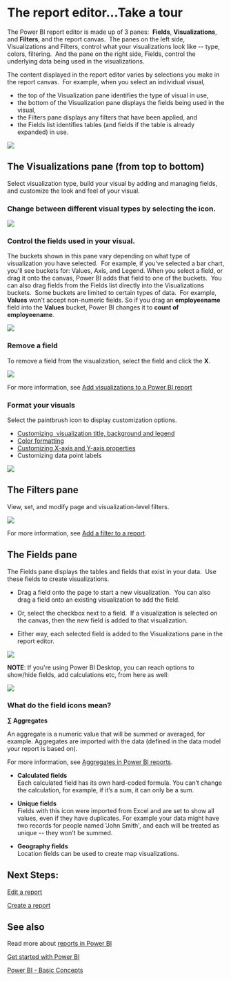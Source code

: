 ﻿<properties
   pageTitle="The report editor...Take a tour"
   description="The report editor...Take a tour"
   services="powerbi"
   documentationCenter=""
   authors="mihart"
   manager="mblythe"
   editor=""
   tags=""/>

<tags
   ms.service="powerbi"
   ms.devlang="NA"
   ms.topic="article"
   ms.tgt_pltfrm="NA"
   ms.workload="powerbi"
   ms.date="09/28/2015"
   ms.author="mihart"/>
# The report editor...Take a tour

The Power BI report editor is made up of 3 panes:  **Fields**, **Visualizations**, and **Filters**, and the report canvas.  The panes on the left side, Visualizations and Filters, control what your visualizations look like -- type, colors, filtering.  And the pane on the right side, Fields, control the underlying data being used in the visualizations. 

The content displayed in the report editor varies by selections you make in the report canvas.  For example, when you select an individual visual, 

-   the top of the Visualization pane identifies the type of visual in use, 
-   the bottom of the Visualization pane displays the fields being used in the visual,
-   the Filters pane displays any filters that have been applied, and
-   the Fields list identifies tables (and fields if the table is already expanded) in use.

![](media/powerbi-service-the-report-editor-take-a-tour/reportEditor.png)

## The Visualizations pane (from top to bottom)

Select visualization type, build your visual by adding and managing fields, and customize the look and feel of your visual.

### Change between different visual types by selecting the icon.

![](media/powerbi-service-the-report-editor-take-a-tour/selectViz.png)

### Control the fields used in your visual.

The buckets shown in this pane vary depending on what type of visualization you have selected.  For example, if you've selected a bar chart, you'll see buckets for: Values, Axis, and Legend. When you select a field, or drag it onto the canvas, Power BI adds that field to one of the buckets.  You can also drag fields from the Fields list directly into the Visualizations buckets.  Some buckets are limited to certain types of data.  For example, **Values** won't accept non-numeric fields. So if you drag an **employeename** field into the **Values** bucket, Power BI changes it to **count of employeename**.

![](media/powerbi-service-the-report-editor-take-a-tour/vizFields.png)

### Remove a field

To remove a field from the visualization, select the field and click the **X**.

![](media/powerbi-service-the-report-editor-take-a-tour/deleteField.png)

For more information, see [Add visualizations to a Power BI report](powerbi-service-add-visualizations-to-a-report-i.md)

### Format your visuals

Select the paintbrush icon to display customization options. 

-   [Customizing  visualization title, background and legend](powerbi-service-tutorial-customize-visualization-title-background-and-legend.md)
-   [Color formatting](powerbi-service-getting-started-with-color-formatting-and-axis-properties.md)
-   [Customizing X-axis and Y-axis properties](powerbi-service-tutorial-customize-x-axis-and-y-axis-properties.md)
-   Customizing data point labels

![](media/powerbi-service-the-report-editor-take-a-tour/vizCustomize.png)

## The Filters pane

View, set, and modify page and visualization-level filters.

![](media/powerbi-service-the-report-editor-take-a-tour/vizFilters.png)

For more information, see [Add a filter to a report](powerbi-service-add-a-filter-to-a-report.md).

## The Fields pane 

The Fields pane displays the tables and fields that exist in your data.  Use these fields to create visualizations.

-   Drag a field onto the page to start a new visualization.  You can also drag a field onto an existing visualization to add the field.

-   Or, select the checkbox next to a field.  If a visualization is selected on the canvas, then the new field is added to that visualization.

-   Either way, each selected field is added to the Visualizations pane in the report editor.

![](media/powerbi-service-the-report-editor-take-a-tour/reportFields.png)

**NOTE**: If you're using Power BI Desktop, you can reach options to show/hide fields, add calculations etc, from here as well:

![](media/powerbi-service-the-report-editor-take-a-tour/reportFieldsDesigner.png)

### What do the field icons mean?

**∑ Aggregates**

An aggregate is a numeric value that will be summed or averaged, for example. Aggregates are imported with the data (defined in the data model your report is based on).

For more information, see [Aggregates in Power BI reports](powerbi-service-aggregates-in-reports.md).

-  **Calculated fields**  
	Each calculated field has its own hard-coded formula. You can’t change the calculation, for example, if it’s a sum, it can only be a sum. 

-  **Unique fields**  
	Fields with this icon were imported from Excel and are set to show all values, even if they have duplicates. For example your data might have two records for people named 'John Smith', and each will be treated as unique -- they won't be summed.  

-  **Geography fields**  
	Location fields can be used to create map visualizations. 


## Next Steps:

[Edit a report](powerbi-service-interact-with-a-report-in-editing-view.md)

[Create a report](powerbi-service-create-a-new-report.md)



## See also

Read more about [reports in Power BI](powerbi-service-reports.md)

[Get started with Power BI](powerbi-service-get-started.md)

[Power BI - Basic Concepts](powerbi-service-basic-concepts.md)﻿
